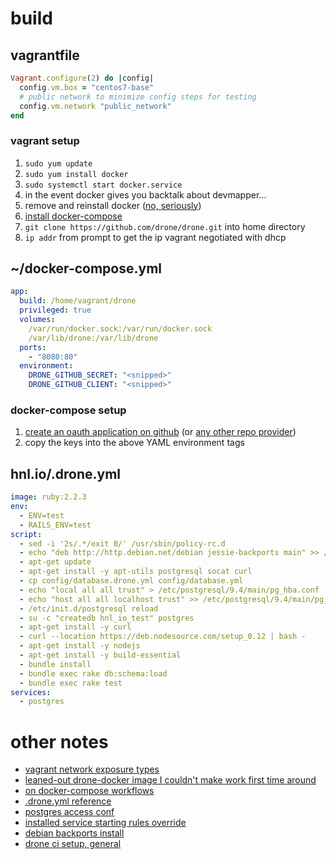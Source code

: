 # build

## vagrantfile

```ruby
Vagrant.configure(2) do |config|
  config.vm.box = "centos7-base"
  # public network to minimize config steps for testing
  config.vm.network "public_network"
end
```

### vagrant setup

1. `sudo yum update`
2. `sudo yum install docker`
3. `sudo systemctl start docker.service`
  1. in the event docker gives you backtalk about devmapper...
  2. remove and reinstall docker ([no, seriously](http://www.mogumagu.com/wp/wordpress/?p=1715))
2. [install docker-compose](https://docs.docker.com/compose/install/) 
3. `git clone https://github.com/drone/drone.git` into home directory
4. `ip addr` from prompt to get the ip vagrant negotiated with dhcp

## ~/docker-compose.yml
```yml
app:
  build: /home/vagrant/drone
  privileged: true
  volumes:
    /var/run/docker.sock:/var/run/docker.sock
    /var/lib/drone:/var/lib/drone
  ports:
    - "8080:80"
  environment:
    DRONE_GITHUB_SECRET: "<snipped>"
    DRONE_GITHUB_CLIENT: "<snipped>"
```

### docker-compose setup

1. [create an oauth application on github](https://github.com/settings/applications/) (or [any other repo provider](http://readme.drone.io/setup/config/github/))
2. copy the keys into the above YAML environment tags

## hnl.io/.drone.yml
```yml
image: ruby:2.2.3
env:
  - ENV=test
  - RAILS_ENV=test
script:
  - sed -i '2s/.*/exit 0/' /usr/sbin/policy-rc.d
  - echo "deb http://http.debian.net/debian jessie-backports main" >> /etc/apt/sources.list.d/backports.list
  - apt-get update
  - apt-get install -y apt-utils postgresql socat curl
  - cp config/database.drone.yml config/database.yml
  - echo "local all all trust" > /etc/postgresql/9.4/main/pg_hba.conf
  - echo "host all all localhost trust" >> /etc/postgresql/9.4/main/pg_hba.conf
  - /etc/init.d/postgresql reload
  - su -c "createdb hnl_io_test" postgres
  - apt-get install -y curl
  - curl --location https://deb.nodesource.com/setup_0.12 | bash -
  - apt-get install -y nodejs
  - apt-get install -y build-essential
  - bundle install
  - bundle exec rake db:schema:load
  - bundle exec rake test
services:
  - postgres
```

# other notes

- [vagrant network exposure types](https://stackoverflow.com/questions/23497855/unable-to-connect-to-vagrant-private-network-from-host)
- [leaned-out drone-docker image I couldn't make work first time around](https://hub.docker.com/r/mattgruter/drone/~/dockerfile/)
- [on docker-compose workflows](http://blog.bananacoding.com/blog/development-workflow-using-docker-and-docker-compose)
- [.drone.yml reference](https://github.com/drone/drone/blob/v0.2.1/README.md#builds)
- [postgres access conf](http://www.postgresql.org/docs/9.4/static/auth-pg-hba-conf.html)
- [installed service starting rules override](http://sharadchhetri.com/2015/02/21/prevent-starting-service-after-package-installation-on-ubuntu-debian/)
- [debian backports install](http://backports.debian.org/Instructions/)
- [drone ci setup, general](http://jipiboily.com/2014/from-zero-to-fully-working-ci-server-in-less-than-10-minutes-with-drone-docker/)
